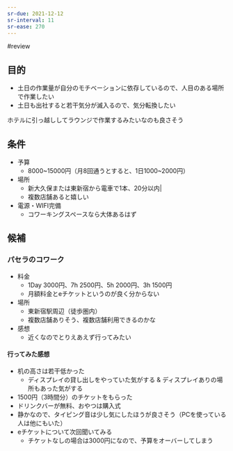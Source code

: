 ```yaml
---
sr-due: 2021-12-12
sr-interval: 11
sr-ease: 270
---
```


#review
## 目的

- 土日の作業量が自分のモチベーションに依存しているので、人目のある場所で作業したい
- 土日も出社すると若干気分が滅入るので、気分転換したい

ホテルに引っ越ししてラウンジで作業するみたいなのも良さそう

## 条件

- 予算
  - 8000~15000円（月8回通うとすると、1日1000~2000円）
- 場所
  - 新大久保または東新宿から電車で1本、20分以内|
  - 複数店舗あると嬉しい
- 電源・WIFI完備
  -  コワーキングスペースなら大体あるはず

## 候補

### パセラのコワーク

- 料金
  - 1Day 3000円、7h 2500円、5h 2000円、3h 1500円
  - 月額料金とeチケットというのが良く分からない
- 場所
  - 東新宿駅周辺（徒歩圏内）
  - 複数店舗ありそう、複数店舗利用できるのかな
- 感想
  - 近くなのでとりえあえず行ってみたい

#### 行ってみた感想

- 机の高さは若干低かった
  - ディスプレイの貸し出しをやっていた気がする & ディスプレイありの場所もあった気がする
- 1500円（3時間分）のチケットをもらった
- ドリンクバーが無料、おやつは購入式
- 静かなので、タイピング音は少し気にしたほうが良さそう（PCを使っている人は他にもいた）
- eチケットについて次回聞いてみる
  - チケットなしの場合は3000円になので、予算をオーバーしてしまう


